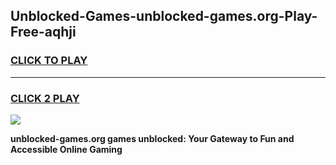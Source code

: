 
## Unblocked-Games-unblocked-games.org-Play-Free-aqhji
<h3>
<a href="https://premium76.site?title=unblocked-games.org&ref=10A">CLICK TO PLAY</a></h3>
<hr>

<h3>
<a href="https://premium76.site?title=unblocked-games.org&ref=10A">CLICK 2 PLAY</a>
  
</h3>

<a href="https://premium76.site?title=unblocked-games.org&ref=10A"><img src="https://clearcache.store/games.png"></a>


**unblocked-games.org games unblocked: Your Gateway to Fun and Accessible Online Gaming**
